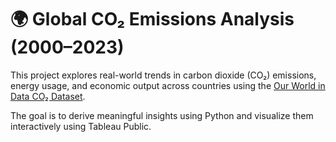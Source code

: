 # 🌍 Global CO₂ Emissions Analysis (2000–2023)

This project explores real-world trends in carbon dioxide (CO₂) emissions, energy usage, and economic output across countries using the [Our World in Data CO₂ Dataset](https://github.com/owid/co2-data).

The goal is to derive meaningful insights using Python and visualize them interactively using Tableau Public.
